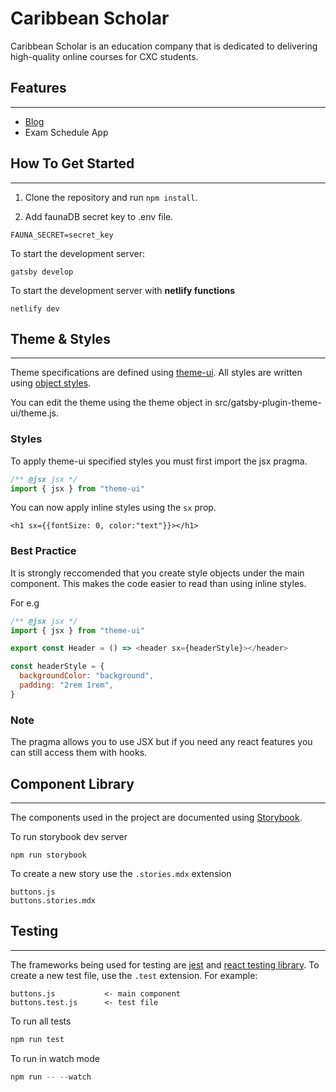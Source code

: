 # Caribbean Scholar

Caribbean Scholar is an education company that is dedicated to delivering high-quality online courses for CXC students.

## Features

---

- [Blog](https://www.thecaribbeanscholar.com/blog/)
- Exam Schedule App

## How To Get Started

---

1. Clone the repository and run `npm install`.

2. Add faunaDB secret key to .env file.

```
FAUNA_SECRET=secret_key
```

To start the development server:

```
gatsby develop
```

To start the development server with **netlify functions**

```
netlify dev
```

## Theme & Styles

---

Theme specifications are defined using [theme-ui](https://theme-ui.com/getting-started). All styles are written using [object styles](https://theme-ui.com/guides/object-styles/).

You can edit the theme using the theme object in src/gatsby-plugin-theme-ui/theme.js.

### Styles

To apply theme-ui specified styles you must first import the jsx pragma.

```javascript
/** @jsx jsx */
import { jsx } from "theme-ui"
```

You can now apply inline styles using the `sx` prop.

```
<h1 sx={{fontSize: 0, color:"text"}}></h1>
```

### Best Practice

It is strongly reccomended that you create style objects under the main component. This makes the code easier to read than using inline styles.

For e.g

```javascript
/** @jsx jsx */
import { jsx } from "theme-ui"

export const Header = () => <header sx={headerStyle}></header>

const headerStyle = {
  backgroundColor: "background",
  padding: "2rem 1rem",
}
```

### Note

The pragma allows you to use JSX but if you need any react features you can still access them with hooks.

## Component Library

---

The components used in the project are documented using [Storybook](https://storybook.js.org/tutorials/intro-to-storybook/).

To run storybook dev server

```
npm run storybook
```

To create a new story use the `.stories.mdx` extension

```
buttons.js
buttons.stories.mdx
```

## Testing

---

The frameworks being used for testing are [jest](https://jestjs.io/) and
[react testing library](https://testing-library.com/docs/react-testing-library/intro/).
To create a new test file, use the `.test` extension.
For example:

```
buttons.js           <- main component
buttons.test.js      <- test file
```

To run all tests

```javascript
npm run test
```

To run in watch mode

```javascript
npm run -- --watch
```
